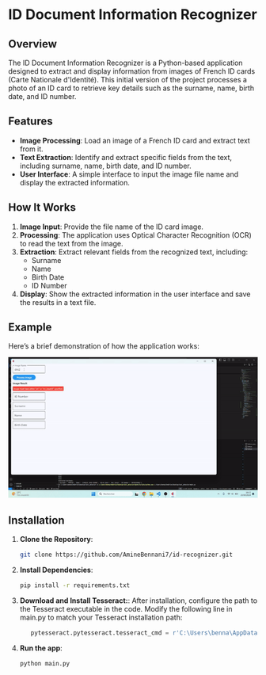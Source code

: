 # ID Document Information Recognizer

## Overview

The ID Document Information Recognizer is a Python-based application designed to extract and display information from images of French ID cards (Carte Nationale d'Identité). This initial version of the project processes a photo of an ID card to retrieve key details such as the surname, name, birth date, and ID number.

## Features

- **Image Processing**: Load an image of a French ID card and extract text from it.
- **Text Extraction**: Identify and extract specific fields from the text, including surname, name, birth date, and ID number.
- **User Interface**: A simple interface to input the image file name and display the extracted information.

## How It Works

1. **Image Input**: Provide the file name of the ID card image.
2. **Processing**: The application uses Optical Character Recognition (OCR) to read the text from the image.
3. **Extraction**: Extract relevant fields from the recognized text, including:
   - Surname
   - Name
   - Birth Date
   - ID Number
4. **Display**: Show the extracted information in the user interface and save the results in a text file.


## Example

Here’s a brief demonstration of how the application works:

![Application Demo](gif/gif.gif)

## Installation

1. **Clone the Repository**:
   ```sh
   git clone https://github.com/AmineBennani7/id-recognizer.git

2. **Install Dependencies**:
   ```sh
   pip install -r requirements.txt

3. **Download and Install Tesseract:**:
   After installation, configure the path to the Tesseract executable in the code. Modify the following line in main.py to match your Tesseract installation path:
   ```python
      pytesseract.pytesseract.tesseract_cmd = r'C:\Users\benna\AppData\Local\Programs\Tesseract-OCR\tesseract.exe'

4. **Run the app**:
   ```sh
   python main.py

   
   


